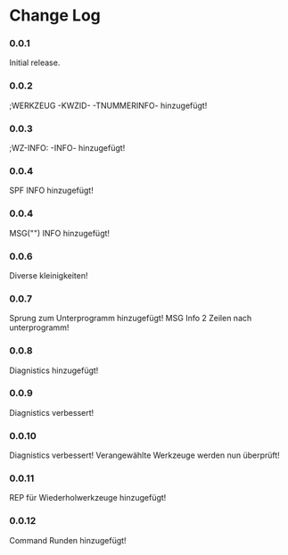 # Change Log

### 0.0.1

Initial release.

### 0.0.2

;WERKZEUG -KWZID- -TNUMMERINFO- hinzugefügt!

### 0.0.3

;WZ-INFO: -INFO- hinzugefügt!

### 0.0.4

SPF INFO hinzugefügt!

### 0.0.4

MSG("") INFO hinzugefügt!

### 0.0.6

Diverse kleinigkeiten!

### 0.0.7

Sprung zum Unterprogramm hinzugefügt!
MSG Info 2 Zeilen nach unterprogramm!

### 0.0.8

Diagnistics hinzugefügt!

### 0.0.9

Diagnistics verbessert!

### 0.0.10

Diagnistics verbessert! 
Verangewählte Werkzeuge werden nun überprüft!

### 0.0.11

REP für Wiederholwerkzeuge hinzugefügt!

### 0.0.12

Command Runden hinzugefügt!